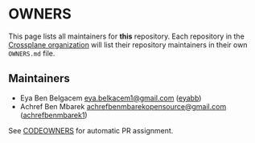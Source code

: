 <!-- eyabb -->
<!-- achrefbenmbarek1 -->
<!--
SPDX-FileCopyrightText: 2023 The Crossplane Authors <https://crossplane.io>

SPDX-License-Identifier: CC-BY-4.0
-->

# OWNERS

This page lists all maintainers for **this** repository. Each repository in the
[Crossplane organization](https://github.com/crossplane/) will list their
repository maintainers in their own `OWNERS.md` file.

## Maintainers

* Eya Ben Belgacem <eya.belkacem1@gmail.com> ([eyabb](https://github.com/eyabb))
* Achref Ben Mbarek <achrefbenmbarekopensource@gmail.com> ([achrefbenmbarek1](https://github.com/achrefbenmbarek1))

See [CODEOWNERS](./CODEOWNERS) for automatic PR assignment.
